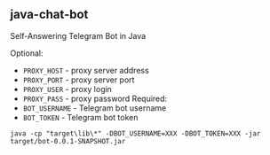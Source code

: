 ## java-chat-bot

Self-Answering Telegram Bot in Java

Optional:
* `PROXY_HOST` - proxy server address
* `PROXY_PORT` - proxy server port
* `PROXY_USER` - proxy login
* `PROXY_PASS` - proxy password
Required:
* `BOT_USERNAME` - Telegram bot username
* `BOT_TOKEN`    - Telegram bot token

```shell
java -cp "target\lib\*" -DBOT_USERNAME=XXX -DBOT_TOKEN=XXX -jar target/bot-0.0.1-SNAPSHOT.jar
```